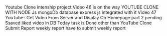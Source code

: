 Youtube Clone intenship project
Video 46 is on the way
YOUTUBE CLONE WITH NODE Js
mongoDb database
express js integrated with it
Video 47
YouTube- Get Video From Server and Display On Homepage part 2 pending
Ssaved liked video in DB
Today task is Done other than YouTube Clone
Submit Report
weekly report have to submit
weekly report
